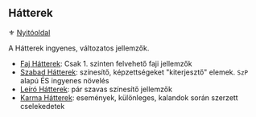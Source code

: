 ## Hátterek

<!-- tag: hatter__fortely -->

⚜️ [Nyitóoldal](start.md)

A Hátterek ingyenes, változatos jellemzők.

- [Faj Hátterek](041_faj_hatterek.md): Csak 1. szinten felvehető faji jellemzők
- [Szabad Hátterek](042_szabad_hatterek.md): színesítő, képzettségeket "kiterjesztő" elemek. `SzP` alapú ÉS ingyenes növelés
- [Leíró Hátterek](044_leiro_hatterek.md): pár szavas színesítő jellemzők
- [Karma Hátterek](045_karma_hatterek.md): események, különleges, kalandok során szerzett cselekedetek
